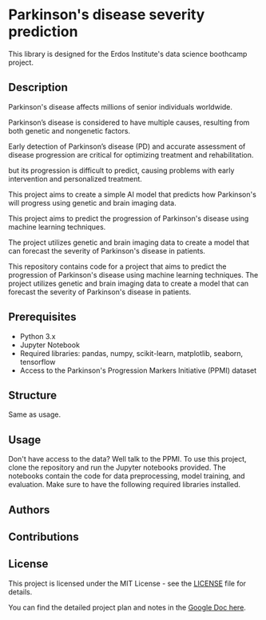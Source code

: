 # Parkinson's disease severity prediction
This library is designed for the Erdos Institute's data science boothcamp project.
## Description

Parkinson's disease affects millions of senior individuals worldwide. 

Parkinson’s disease is considered to have multiple causes, resulting from both genetic and nongenetic factors.

Early detection of Parkinson’s disease (PD) and accurate assessment of disease progression are critical for optimizing treatment and rehabilitation.

but its progression is difficult to predict, causing problems with early intervention and personalized treatment.

This project aims to create a simple AI model that predicts how Parkinson's will progress using genetic and brain imaging data.

This project aims to predict the progression of Parkinson's disease using machine learning techniques. 

The project utilizes genetic and brain imaging data to create a model that can forecast the severity of Parkinson's disease in patients.

This repository contains code for a project that aims to predict the progression of Parkinson's disease using machine learning techniques. The project utilizes genetic and brain imaging data to create a model that can forecast the severity of Parkinson's disease in patients. 





## Prerequisites
- Python 3.x
- Jupyter Notebook
- Required libraries: pandas, numpy, scikit-learn, matplotlib, seaborn, tensorflow
- Access to the Parkinson's Progression Markers Initiative (PPMI) dataset

## Structure
 Same as usage.

## Usage
Don't have access to the data? Well talk to the PPMI.
To use this project, clone the repository and run the Jupyter notebooks provided. The notebooks contain the code for data preprocessing, model training, and evaluation. Make sure to have the following required libraries installed.

## Authors

## Contributions

## License
This project is licensed under the MIT License - see the [LICENSE](LICENSE) file for details.


You can find the detailed project plan and notes in the [Google Doc here](https://docs.google.com/document/d/1Pox_YoBK9GUNJZH54kti41NTPybKZ4D_AR0d6gl4DaQ/edit?tab=t.0).

